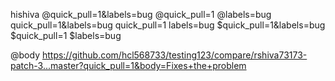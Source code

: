 hishiva 
@quick_pull=1&labels=bug
@quick_pull=1
@labels=bug
quick_pull=1&labels=bug
quick_pull=1
labels=bug
$quick_pull=1&labels=bug
$quick_pull=1
$labels=bug

@body https://github.com/hcl568733/testing123/compare/rshiva73173-patch-3...master?quick_pull=1&body=Fixes+the+problem

